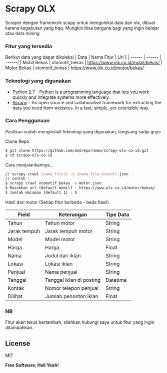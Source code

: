# Scrapy OLX

Scraper dengan framework scapy untuk mengoleksi data dari olx, dibuat karena kegabutan yang hqq. Mungkin bisa berguna bagi yang ingin belajar atau data mining

### Fitur yang tersedia
Berikut data yang dapat dikoleksi
| Data | Nama Fitur | Url |
| ------ | ------ | ------|
| Mobil Bekas | otomotif_bekas | https://www.olx.co.id/mobil/bekas/
| Motor Bekas | otomotif_bekas | https://www.olx.co.id/motor/bekas/

### Teknologi yang digunakan

* [Python 2.7](https://www.python.org/) - Python is a programming language that lets you work quickly and integrate systems more effectively.
* [Scrapy](https://scrapy.org/) - An open source and collaborative framework for extracting the data you need from websites. In a fast, simple, yet extensible way.


### Cara Penggunaan

Pastikan sudah menginstall teknologi yang digunakan, langsung sadja guys

Clone Repo

```sh
$ git clone https://github.com/andrepurnomo/scrapy-olx-co-id.git
$ cd scrapy-olx-co-id
```

Cara menjalankannya...

```sh
// scrapy crawl [nama_fitur] -o [nama_file_output].json
// contoh :
$ scrapy crawl otomotif_bekas -o motor.json
$ Masukkan url (default mobil) : https://www.olx.co.id/motor/bekas/
$ Jumlah Halaman (default 1) : 5
```

Hasil dari motor (Setiap fitur berbeda - beda hasil)

| Field | Keterangan | Tipe Data |
| ---- | ---- | ---- |
| Tahun | Tahun motor | String |
| Jarak tempuh | Jarak tempuh motor | String |
| Model | Model motor | String |
| Harga | Harga | Float |
| Nama | Judul dari iklan | String |
| Lokasi | Lokasi iklan | String |
| Penjual | Nama penjual | String |
| Tanggal | Tanggal iklan di posting | Datetime |
| Kontak | Nomor telepon penjual | String |
| Dilihat | Jumlah penonton iklan | Float |

### NB
Fitur akan terus bertambah, silahkan hubungi saya untuk fitur yang ingin ditambahkan.

License
----

MIT


**Free Software, Hell Yeah!**